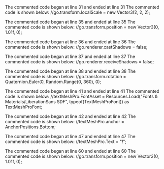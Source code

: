 The commented code began at line 31 and ended at line 31
The commented code is shown below:
                    //go.transform.localScale = new Vector3(2, 2, 2);


The commented code began at line 35 and ended at line 35
The commented code is shown below:
                    //go.transform.position = new Vector3(0, 1.01f, 0);


The commented code began at line 36 and ended at line 36
The commented code is shown below:
                    //go.renderer.castShadows = false;


The commented code began at line 37 and ended at line 37
The commented code is shown below:
                    //go.renderer.receiveShadows = false;


The commented code began at line 38 and ended at line 38
The commented code is shown below:
                    //go.transform.rotation = Quaternion.Euler(0, Random.Range(0, 360), 0);


The commented code began at line 41 and ended at line 41
The commented code is shown below:
                    //textMeshPro.FontAsset = Resources.Load("Fonts & Materials/LiberationSans SDF", typeof(TextMeshProFont)) as TextMeshProFont;


The commented code began at line 42 and ended at line 42
The commented code is shown below:
                    //textMeshPro.anchor = AnchorPositions.Bottom;


The commented code began at line 47 and ended at line 47
The commented code is shown below:
                    //textMeshPro.Text = "!";


The commented code began at line 60 and ended at line 60
The commented code is shown below:
                    //go.transform.position = new Vector3(0, 1.01f, 0);


